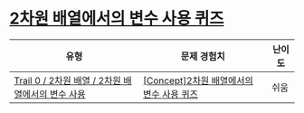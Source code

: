 # [2차원 배열에서의 변수 사용 퀴즈](https://www.codetree.ai/trails/complete/curated-cards/nl-pre-2d-array-variables)

|유형|문제 경험치|난이도|
|---|---|---|
|[Trail 0 / 2차원 배열 / 2차원 배열에서의 변수 사용](https://www.codetree.ai/trail-info/codetree-101/)|[[Concept]2차원 배열에서의 변수 사용 퀴즈](https://www.codetree.ai/trails/complete/curated-cards/nl-pre-2d-array-variables/)|쉬움|

